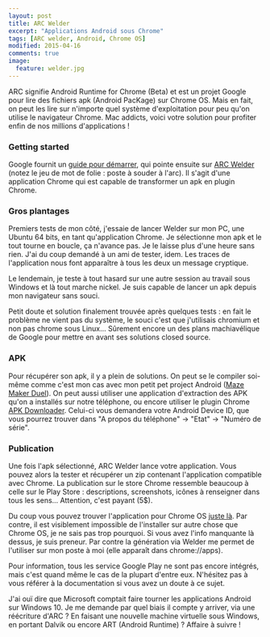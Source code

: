```yaml
---
layout: post
title: ARC Welder
excerpt: "Applications Android sous Chrome"
tags: [ARC welder, Android, Chrome OS]
modified: 2015-04-16
comments: true
image:
  feature: welder.jpg
---
```


ARC signifie Android Runtime for Chrome (Beta) et est un projet Google pour lire des fichiers apk (Android PacKage) sur Chrome OS. Mais en fait, on peut les lire sur n'importe quel système d'exploitation pour peu qu'on utilise le navigateur Chrome. Mac addicts, voici votre solution pour profiter enfin de nos millions d'applications !

### Getting started

Google fournit un [guide pour démarrer](https://developer.chrome.com/apps/getstarted_arc), qui pointe ensuite sur [ARC Welder](http://goo.gl/gAn0Xh) (notez le jeu de mot de folie : poste à souder à l'arc). Il s'agit d'une application Chrome qui est capable de transformer un apk en plugin Chrome.

### Gros plantages

Premiers tests de mon côté, j'essaie de lancer Welder sur mon PC, une Ubuntu 64 bits, en tant qu'application Chrome. Je sélectionne mon apk et le tout tourne en boucle, ça n'avance pas. Je le laisse plus d'une heure sans rien.
J'ai du coup demandé à un ami de tester, idem. Les traces de l'application nous font apparaître à tous les deux un message cryptique.

Le lendemain, je teste à tout hasard sur une autre session au travail sous Windows et là tout marche nickel. Je suis capable de lancer un apk depuis mon navigateur sans souci.

Petit doute et solution finalement trouvée après quelques tests : en fait le problème ne vient pas du système, le souci c'est que j'utilisais chromium et non pas chrome sous Linux... Sûrement encore un des plans machiavélique de Google pour mettre en avant ses solutions closed source.

### APK

Pour récupérer son apk, il y a plein de solutions. On peut se le compiler soi-même comme c'est mon cas avec mon petit pet project Android ([Maze Maker Duel](https://play.google.com/store/apps/details?id=com.quoridor)). On peut aussi utiliser une application d'extraction des APK qu'on a installés sur notre téléphone, ou encore utiliser le plugin Chrome [APK Downloader](https://chrome.google.com/webstore/detail/apk-downloader/cgihflhdpokeobcfimliamffejfnmfii). Celui-ci vous demandera votre Android Device ID, que vous pourrez trouver dans "A propos du téléphone" -> "Etat" -> "Numéro de série".

### Publication

Une fois l'apk sélectionné, ARC Welder lance votre application. Vous pouvez alors la tester et récupérer un zip contenant l'application compatible avec Chrome. La publication sur le store Chrome ressemble beaucoup à celle sur le Play Store : descriptions, screenshots, icônes à renseigner dans tous les sens... Attention, c'est payant (5$).

Du coup vous pouvez trouver l'application pour Chrome OS [juste là](https://chrome.google.com/webstore/detail/maze-maker-duel/jiikgaealdpcjacmbmhckiogkgfidemj). Par contre, il est visiblement impossible de l'installer sur autre chose que Chrome OS, je ne sais pas trop pourquoi. Si vous avez l'info manquante là dessus, je suis preneur. Par contre la génération via Welder me permet de l'utiliser sur mon poste à moi (elle apparaît dans chrome://apps).

Pour information, tous les service Google Play ne sont pas encore intégrés, mais c'est quand même le cas de la plupart d'entre eux. N'hésitez pas à vous référer à la documentation si vous avez un doute à ce sujet.

J'ai ouï dire que Microsoft comptait faire tourner les applications Android sur Windows 10. Je me demande par quel biais il compte y arriver, via une réécriture d'ARC ? En faisant une nouvelle machine virtuelle sous Windows, en portant Dalvik ou encore ART (Android Runtime) ?
Affaire à suivre !
